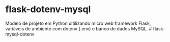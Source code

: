 # flask-dotenv-mysql
Modelo de projeto em Python ultilizando micro web framework Flask, variáveis de ambiente com dotenv (.env) e banco de dados MySQL.
#   f l a s k - m y s q l - d o t e n v  
 